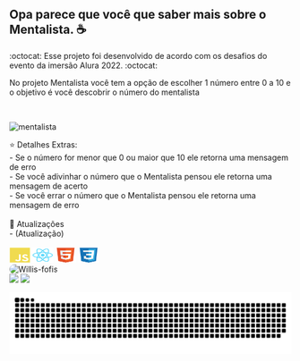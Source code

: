 ## Opa parece que você que saber mais sobre o Mentalista. ☕
<div align="start">
  :octocat: Esse projeto foi desenvolvido de acordo com os desafios do evento da imersão Alura 2022. :octocat:
  
  No projeto Mentalista você tem a opção de escolher 1 número entre 0 a 10 e o objetivo é você descobrir o número do mentalista
</div>
</br>
<div>
  
  ![mentalista](https://user-images.githubusercontent.com/93554726/159098975-96b146e6-7d07-4279-888d-895945b0cd71.gif)
  
</div>
<div align="start">
  ⭐ Detalhes Extras: </br>
   - Se o número for menor que 0 ou maior que 10 ele retorna uma mensagem de erro </br>
   - Se você adivinhar o número que o Mentalista pensou ele retorna uma mensagem de acerto </br>
   - Se você errar o número que o Mentalista pensou ele retorna uma mensagem de erro </br>
</div></br>

<div align="start">
  📰 Atualizações </br>
   - (Atualização)
</div>
  
<div style="display: inline_block"><br>
  <img align="start" alt="Willis-Js" height="27" width="37" src="https://raw.githubusercontent.com/devicons/devicon/master/icons/javascript/javascript-plain.svg">
  <img align="start" alt="Willis-React" height="27" width="37" src="https://raw.githubusercontent.com/devicons/devicon/master/icons/react/react-original.svg">
  <img align="start" alt="Willis-HTML" height="27" width="37" src="https://raw.githubusercontent.com/devicons/devicon/master/icons/html5/html5-original.svg">
  <img align="start" alt="Willis-CSS" height="27" width="37" src="https://raw.githubusercontent.com/devicons/devicon/master/icons/css3/css3-original.svg">
</div>

  <img align="start" alt="Willis-fofis" height="150" style="border-radius:50px;" src="https://cdn.discordapp.com/attachments/935199814809964596/954391541122756648/Samuel_Willis_Santos.gif?width=676&height=676">
 
<div> 
  <a href = "mailto:willisdev5@gmail.com"><img src="https://img.shields.io/badge/-Gmail-%23333?style=for-the-badge&logo=gmail&logoColor=white" target="_blank"></a>
  <a href="https://www.linkedin.com/in/samuel-willis123/" target="_blank"><img src="https://img.shields.io/badge/-LinkedIn-%230077B5?style=for-the-badge&logo=linkedin&logoColor=white" target="_blank"></a> 
 
  ![Snake animation](https://github.com/WillisSz/WillisSz/blob/output/github-contribution-grid-snake.svg)
 
</div>
